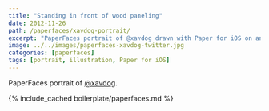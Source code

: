 ```yaml
---
title: "Standing in front of wood paneling"
date: 2012-11-26
path: /paperfaces/xavdog-portrait/
excerpt: "PaperFaces portrait of @xavdog drawn with Paper for iOS on an iPad."
image: ../../images/paperfaces-xavdog-twitter.jpg
categories: [paperfaces]
tags: [portrait, illustration, Paper for iOS]
---
```


PaperFaces portrait of [@xavdog](https://twitter.com/xavdog).

{% include_cached boilerplate/paperfaces.md %}
